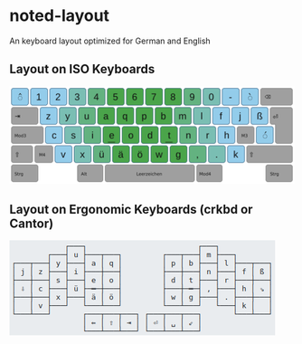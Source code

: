 # noted-layout
An keyboard layout optimized for German and English

## Layout on ISO Keyboards
![Noted Layout](/images/noted-1-tkl.png)

## Layout on Ergonomic Keyboards (crkbd or Cantor)
![Noted Layout](/images/noted-1-crkbd.png)
